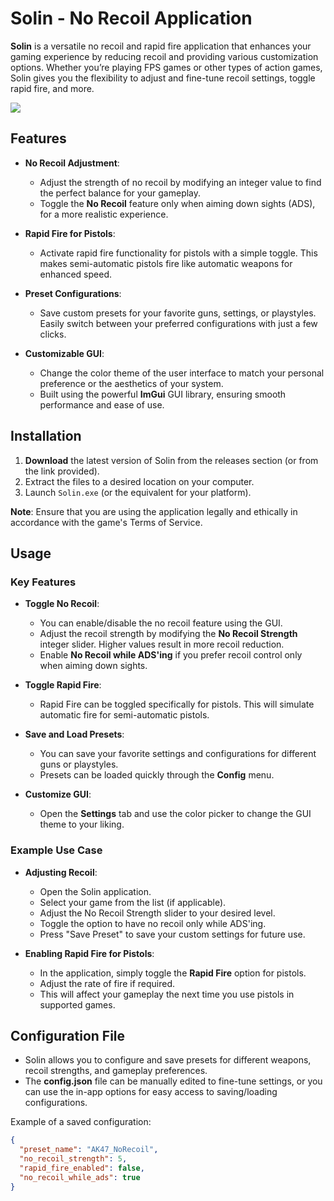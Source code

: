 # Solin - No Recoil Application

**Solin** is a versatile no recoil and rapid fire application that enhances your gaming experience by reducing recoil and providing various customization options. Whether you’re playing FPS games or other types of action games, Solin gives you the flexibility to adjust and fine-tune recoil settings, toggle rapid fire, and more.



<img src="https://i.imgur.com/OEr9ucS.png">

## Features

- **No Recoil Adjustment**: 
  - Adjust the strength of no recoil by modifying an integer value to find the perfect balance for your gameplay.
  - Toggle the **No Recoil** feature only when aiming down sights (ADS), for a more realistic experience.

- **Rapid Fire for Pistols**:
  - Activate rapid fire functionality for pistols with a simple toggle. This makes semi-automatic pistols fire like automatic weapons for enhanced speed.

- **Preset Configurations**:
  - Save custom presets for your favorite guns, settings, or playstyles. Easily switch between your preferred configurations with just a few clicks.

- **Customizable GUI**:
  - Change the color theme of the user interface to match your personal preference or the aesthetics of your system.
  - Built using the powerful **ImGui** GUI library, ensuring smooth performance and ease of use.

## Installation

1. **Download** the latest version of Solin from the releases section (or from the link provided).
2. Extract the files to a desired location on your computer.
3. Launch `Solin.exe` (or the equivalent for your platform).

**Note**: Ensure that you are using the application legally and ethically in accordance with the game's Terms of Service.

## Usage

### Key Features

- **Toggle No Recoil**:
  - You can enable/disable the no recoil feature using the GUI.
  - Adjust the recoil strength by modifying the **No Recoil Strength** integer slider. Higher values result in more recoil reduction.
  - Enable **No Recoil while ADS'ing** if you prefer recoil control only when aiming down sights.

- **Toggle Rapid Fire**:
  - Rapid Fire can be toggled specifically for pistols. This will simulate automatic fire for semi-automatic pistols.
  
- **Save and Load Presets**:
  - You can save your favorite settings and configurations for different guns or playstyles.
  - Presets can be loaded quickly through the **Config** menu.

- **Customize GUI**:
  - Open the **Settings** tab and use the color picker to change the GUI theme to your liking.

### Example Use Case

- **Adjusting Recoil**:
  - Open the Solin application.
  - Select your game from the list (if applicable).
  - Adjust the No Recoil Strength slider to your desired level.
  - Toggle the option to have no recoil only while ADS'ing.
  - Press "Save Preset" to save your custom settings for future use.

- **Enabling Rapid Fire for Pistols**:
  - In the application, simply toggle the **Rapid Fire** option for pistols.
  - Adjust the rate of fire if required.
  - This will affect your gameplay the next time you use pistols in supported games.

## Configuration File

- Solin allows you to configure and save presets for different weapons, recoil strengths, and gameplay preferences.
- The **config.json** file can be manually edited to fine-tune settings, or you can use the in-app options for easy access to saving/loading configurations.

Example of a saved configuration:

```json
{
  "preset_name": "AK47_NoRecoil",
  "no_recoil_strength": 5,
  "rapid_fire_enabled": false,
  "no_recoil_while_ads": true
}
